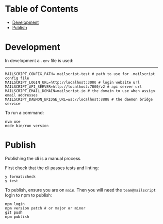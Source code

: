 # Table of Contents
- [Development](#development)
- [Publish](#publish)

# Development

In development a `.env` file is used:
****
```shell
MAILSCRIPT_CONFIG_PATH=.mailscript-test # path to use for .mailscript config file
MAILSCRIPT_LOGIN_URL=http://localhost:3000 # login website url
MAILSCRIPT_API_SERVER=http://localhost:7000/v2 # api server url
MAILSCRIPT_EMAIL_DOMAIN=mailscript.io # the domain to use when assign email addresses
MAILSCRIPT_DAEMON_BRIDGE_URL=ws://localhost:8888 # the daemon bridge service
```

To run a command:

```shell
nvm use
node bin/run version
```

# Publish

Publishing the cli is a manual process.

First check that the cli passes tests and linting:

```shell
y format:check
y test
```

To publish, ensure you are on `main`. Then you will need the `team@mailscript` login to npm to publish:

```shell
npm login
npm version patch # or major or minor
git push
npm publish
```
